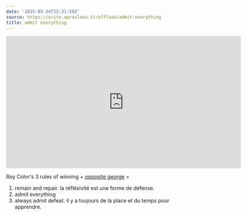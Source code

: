 ```yaml
---
date: '2025-03-24T22:31:50Z'
source: https://write.apreslanu.it/offload/admit-everything
title: admit everything
---
```


<iframe id='ivplayer' width='640' height='360' src='https://www.youtube.com/embed/t83amb_CRYw' style='border:none;'></iframe>


Roy Cohn's 3 rules of winning + [opposite george](https://11d.im/notices/opposite-george/) =

1. remain and repair. la réfléxivité est une forme de défense.
2. admit everything
3. always admit defeat. il y a toujours de la place et du temps pour apprendre.
